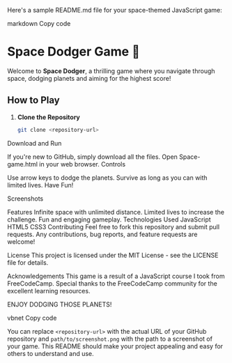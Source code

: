 Here's a sample README.md file for your space-themed JavaScript game:

markdown
Copy code
# Space Dodger Game 🚀

Welcome to **Space Dodger**, a thrilling game where you navigate through space, dodging planets and aiming for the highest score!

## How to Play

1. **Clone the Repository**
   ```bash
   git clone <repository-url>
Download and Run

If you're new to GitHub, simply download all the files.
Open Space-game.html in your web browser.
Controls

Use arrow keys to dodge the planets.
Survive as long as you can with limited lives.
Have Fun!

Screenshots

Features
Infinite space with unlimited distance.
Limited lives to increase the challenge.
Fun and engaging gameplay.
Technologies Used
JavaScript
HTML5
CSS3
Contributing
Feel free to fork this repository and submit pull requests. Any contributions, bug reports, and feature requests are welcome!

License
This project is licensed under the MIT License - see the LICENSE file for details.

Acknowledgements
This game is a result of a JavaScript course I took from FreeCodeCamp. Special thanks to the FreeCodeCamp community for the excellent learning resources.

ENJOY DODGING THOSE PLANETS!

vbnet
Copy code

You can replace `<repository-url>` with the actual URL of your GitHub repository and `path/to/screenshot.png` with the path to a screenshot of your game. This README should make your project appealing and easy for others to understand and use.






